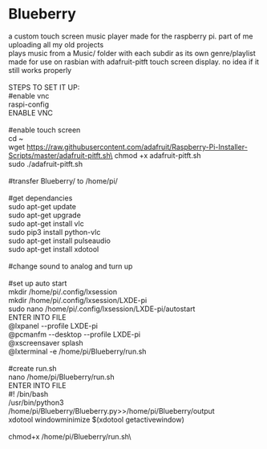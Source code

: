 # Blueberry
a custom touch screen music player made for the raspberry pi. part of me uploading all my old projects\
plays music from a Music/ folder with each subdir as its own genre/playlist\
made for use on rasbian with adafruit-pitft touch screen display. no idea if it still works properly\
\
STEPS TO SET IT UP:\
#enable vnc\
raspi-config\
ENABLE VNC\
\
#enable touch screen\
cd ~\
wget https://raw.githubusercontent.com/adafruit/Raspberry-Pi-Installer-Scripts/master/adafruit-pitft.sh\
chmod +x adafruit-pitft.sh\
sudo ./adafruit-pitft.sh\
\
#transfer Blueberry/ to /home/pi/\
\
#get dependancies\
sudo apt-get update\
sudo apt-get upgrade\
sudo apt-get install vlc\
sudo pip3 install python-vlc\
sudo apt-get install pulseaudio\
sudo apt-get install xdotool\
\
#change sound to analog and turn up\
\
#set up auto start\
mkdir /home/pi/.config/lxsession\
mkdir /home/pi/.config/lxsession/LXDE-pi\
sudo nano /home/pi/.config/lxsession/LXDE-pi/autostart\
ENTER INTO FILE\
@lxpanel --profile LXDE-pi\
@pcmanfm --desktop --profile LXDE-pi\
@xscreensaver splash\
@lxterminal -e /home/pi/Blueberry/run.sh\
\
#create run.sh\
nano /home/pi/Blueberry/run.sh\
ENTER INTO FILE\
#! /bin/bash\
/usr/bin/python3 /home/pi/Blueberry/Blueberry.py>>/home/pi/Blueberry/output\
xdotool windowminimize $(xdotool getactivewindow)\
\
chmod+x /home/pi/Blueberry/run.sh\
